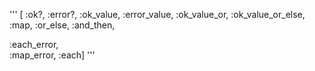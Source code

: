 '''
[
  :ok?, 
  :error?, 
  :ok_value, 
  :error_value, 
  :ok_value_or,
  :ok_value_or_else,   
  :map,
  :or_else,
  :and_then,

  :each_error,  
  :map_error, 
  :each]
'''